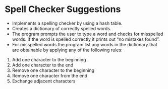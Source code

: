 # Spell Checker Suggestions

* Implements a spelling checker by using a hash table. 
* Creates a dictionary of correctly spelled words.
* The program prompts the user to type a word and checks for misspelled words. If the word is spelled correctly it prints out “no mistakes found”. 
* For misspelled words the program list any words in the dictionary that are obtainable by applying any of the following rules:

1. Add one character to the beginning
2. Add one character to the end
3. Remove one character to the beginning
4. Remove one character from the end
5. Exchange adjacent characters
